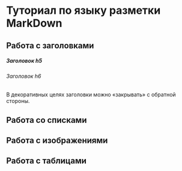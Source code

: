 # Туториал по языку разметки MarkDown

## Работа с заголовками

##### Заголовок h5
###### Заголовок h6
В декоративных целях заголовки можно «закрывать» с
обратной стороны.

## Работа со списками


## Работа с изображениями


## Работа с таблицами